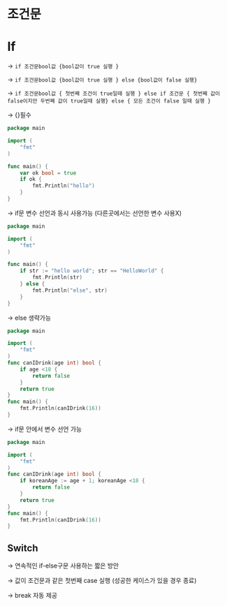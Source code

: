 # 조건문

# If

→ `if 조건문bool값 {bool값이 true 실행 }`

→ `if 조건문bool값 {bool값이 true 실행 } else {bool값이 false 실행}`

→ `if 조건문bool값 { 첫번째 조건이 true일때 실행 } else if 조건문 { 첫번째 값이 false이지만 두번째 값이 true일때 실행} else { 모든 조건이 false 일때 실행 }` 

→ {}필수

```go
package main

import (
	"fmt"
)

func main() {
	var ok bool = true
	if ok {
		fmt.Println("hello")
	}
}
```

→ if문 변수 선언과 동시 사용가능 (다른곳에서는 선언한 변수 사용X)

```go
package main

import (
	"fmt"
)

func main() {
	if str := "hello world"; str == "HelloWorld" {
		fmt.Println(str)
	} else {
		fmt.Println("else", str)
	}
}
```

→ else 생략가능
```go
package main

import (
	"fmt"
)
func canIDrink(age int) bool {
	if age <18 {
		return false
	}
	return true
}
func main() {
	fmt.Println(canIDrink(16))
}
```

→ if문 안에서 변수 선언 가능
```go
package main

import (
	"fmt"
)
func canIDrink(age int) bool {
	if koreanAge := age + 1; koreanAge <18 {
		return false
	}
	return true
}
func main() {
	fmt.Println(canIDrink(16))
}
```

## Switch

→ 연속적인 if-else구문 사용하는 짧은 방안

→ 값이 조건문과 같은 첫번째 case 실행 (성공한 케이스가 있을 경우 종료)

→ break 자동 제공